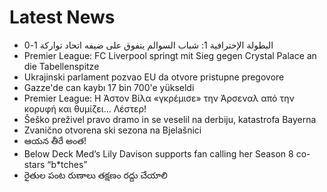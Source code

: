 # Latest News
-  البطولة الإحترافية 1: شباب السوالم يتفوق على ضيفه اتحاد تواركة 1-0
-  Premier League: FC Liverpool springt mit Sieg gegen Crystal Palace an die Tabellenspitze
-  Ukrajinski parlament pozvao EU da otvore pristupne pregovore
-  Gazze'de can kaybı 17 bin 700'e yükseldi
-  Premier League: Η Άστον Βίλα «γκρέμισε» την Άρσεναλ από την κορυφή και θυμίζει... Λέστερ!
-  Šeško preživel pravo dramo in se veselil na derbiju, katastrofa Bayerna
-  Zvanično otvorena ski sezona na Bjelašnici
-  ఆయన తీరే అంత!
-  Below Deck Med’s Lily Davison supports fan calling her Season 8 co-stars “b*tches”
-  రైతుల పంట రుణాలు తక్షణం రద్దు చేయాలి
